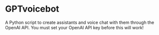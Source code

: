 # GPTvoicebot
A Python script to create assistants and voice chat with them through the OpenAI API.
You must set your OpenAI API key before this will work!
